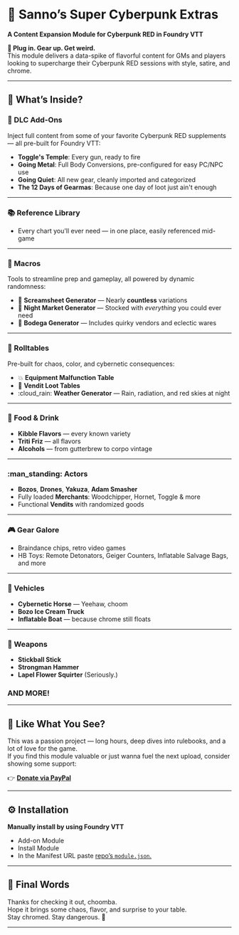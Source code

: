 # :night_with_stars: Sanno’s Super Cyberpunk Extras  
**A Content Expansion Module for Cyberpunk RED in Foundry VTT**

**:mechanical_arm: Plug in. Gear up. Get weird.**  
This module delivers a data-spike of flavorful content for GMs and players looking to supercharge their Cyberpunk RED sessions with style, satire, and chrome.

---

## :floppy_disk: What’s Inside?

### :jigsaw: DLC Add-Ons  
Inject full content from some of your favorite Cyberpunk RED supplements — all pre-built for Foundry VTT:

- **Toggle's Temple**: Every gun, ready to fire  
- **Going Metal**: Full Body Conversions, pre-configured for easy PC/NPC use  
- **Going Quiet**: All new gear, cleanly imported and categorized  
- **The 12 Days of Gearmas**: Because one day of loot just ain't enough

---

### :books: Reference Library  
- Every chart you'll ever need — in one place, easily referenced mid-game

---

### :brain: Macros  
Tools to streamline prep and gameplay, all powered by dynamic randomness:

- :newspaper: **Screamsheet Generator** — Nearly **countless** variations  
- :shopping_cart: **Night Market Generator** — Stocked with *everything* you could ever need  
- :beverage_box: **Bodega Generator** — Includes quirky vendors and eclectic wares

---

### :game_die: Rolltables  
Pre-built for chaos, color, and cybernetic consequences:

- :boom: **Equipment Malfunction Table**  
- :robot: **Vendit Loot Tables**  
- :cloud_rain: **Weather Generator** — Rain, radiation, and red skies at night

---

### :stew: Food & Drink  
- **Kibble Flavors** — every known variety  
- **Triti Friz** — all flavors  
- **Alcohols** — from gutterbrew to corpo vintage

---

### :man_standing: Actors  
- **Bozos**, **Drones**, **Yakuza**, **Adam Smasher**  
- Fully loaded **Merchants**: Woodchipper, Hornet, Toggle & more  
- Functional **Vendits** with randomized goods

---

### :video_game: Gear Galore  
- Braindance chips, retro video games  
- HB Toys: Remote Detonators, Geiger Counters, Inflatable Salvage Bags, and more

---

### :red_car: Vehicles  
- **Cybernetic Horse** — Yeehaw, choom  
- **Bozo Ice Cream Truck**  
- **Inflatable Boat** — because chrome still floats

---

### :gun: Weapons  
- **Stickball Stick**  
- **Strongman Hammer**  
- **Lapel Flower Squirter** (Seriously.)

### AND MORE!

---

## :sparkling_heart: Like What You See?

This was a passion project — long hours, deep dives into rulebooks, and a lot of love for the game.  
If you find this module valuable or just wanna fuel the next upload, consider showing some support:

:point_right: [**Donate via PayPal**](https://www.paypal.com/donate/?hosted_button_id=2CYARBA9SST8W)

---

## :gear: Installation

**Manually install by using Foundry VTT**
-  Add-on Module
- Install Module
- In the Manifest URL paste [repo’s `module.json`.](https://raw.githubusercontent.com/Sannosama/sannos-super-cyberpunk-red-extras/refs/heads/main/module.json)

---

## :loudspeaker: Final Words

Thanks for checking it out, choomba.  
Hope it brings some chaos, flavor, and surprise to your table.  
Stay chromed. Stay dangerous. :mechanical_arm:

---

